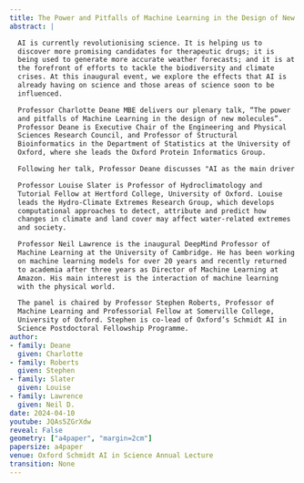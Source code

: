 ```yaml
---
title: The Power and Pitfalls of Machine Learning in the Design of New Molecules
abstract: |

  AI is currently revolutionising science. It is helping us to
  discover more promising candidates for therapeutic drugs; it is
  being used to generate more accurate weather forecasts; and it is at
  the forefront of efforts to tackle the biodiversity and climate
  crises. At this inaugural event, we explore the effects that AI is
  already having on science and those areas of science soon to be
  influenced.

  Professor Charlotte Deane MBE delivers our plenary talk, “The power
  and pitfalls of Machine Learning in the design of new molecules”.
  Professor Deane is Executive Chair of the Engineering and Physical
  Sciences Research Council, and Professor of Structural
  Bioinformatics in the Department of Statistics at the University of
  Oxford, where she leads the Oxford Protein Informatics Group.

  Following her talk, Professor Deane discusses "AI as the main driver for future science" in a panel session including:

  Professor Louise Slater is Professor of Hydroclimatology and
  Tutorial Fellow at Hertford College, University of Oxford. Louise
  leads the Hydro-Climate Extremes Research Group, which develops
  computational approaches to detect, attribute and predict how
  changes in climate and land cover may affect water-related extremes
  and society.

  Professor Neil Lawrence is the inaugural DeepMind Professor of
  Machine Learning at the University of Cambridge. He has been working
  on machine learning models for over 20 years and recently returned
  to academia after three years as Director of Machine Learning at
  Amazon. His main interest is the interaction of machine learning
  with the physical world.

  The panel is chaired by Professor Stephen Roberts, Professor of
  Machine Learning and Professorial Fellow at Somerville College,
  University of Oxford. Stephen is co-lead of Oxford’s Schmidt AI in
  Science Postdoctoral Fellowship Programme.
author:
- family: Deane
  given: Charlotte
- family: Roberts
  given: Stephen
- family: Slater
  given: Louise
- family: Lawrence
  given: Neil D.
date: 2024-04-10
youtube: JQAs5ZGrXdw
reveal: False
geometry: ["a4paper", "margin=2cm"]
papersize: a4paper
venue: Oxford Schmidt AI in Science Annual Lecture
transition: None
---
```

